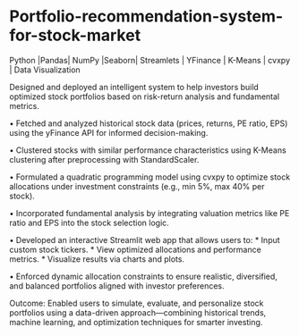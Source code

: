 # Portfolio-recommendation-system-for-stock-market
Python |Pandas| NumPy |Seaborn| Streamlets | YFinance | K-Means | cvxpy | Data Visualization

Designed and deployed an intelligent system to help investors build optimized stock portfolios based on risk-return analysis and fundamental metrics.

• Fetched and analyzed historical stock data (prices, returns, PE ratio, EPS) using the yFinance API for informed decision-making.

• Clustered stocks with similar performance characteristics using K-Means clustering after preprocessing with StandardScaler.

• Formulated a quadratic programming model using cvxpy to optimize stock allocations under investment constraints (e.g., min 5%, max 40% per stock).

• Incorporated fundamental analysis by integrating valuation metrics like PE ratio and EPS into the stock selection logic.

• Developed an interactive Streamlit web app that allows users to: * Input custom stock tickers. * View optimized allocations and performance metrics. * Visualize results via charts and plots.

• Enforced dynamic allocation constraints to ensure realistic, diversified, and balanced portfolios aligned with investor preferences.

Outcome: Enabled users to simulate, evaluate, and personalize stock portfolios using a data-driven approach—combining historical trends, machine learning, and optimization techniques for smarter investing.
